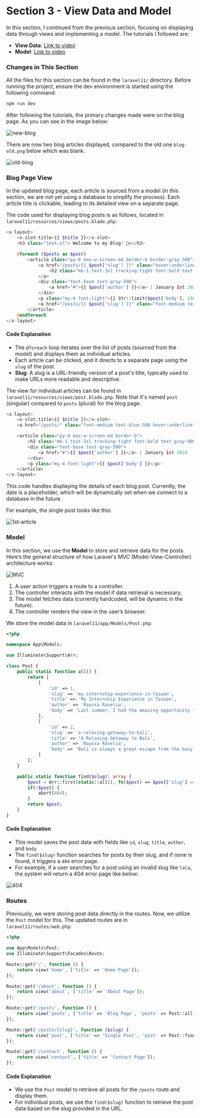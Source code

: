 # Section 3 - View Data and Model

In this section, I continued from the previous section, focusing on displaying data through views and implementing a model. The tutorials I followed are:

- **View Data**: [Link to video](https://youtu.be/76YsC4EjGE4)
- **Model**: [Link to video](https://youtu.be/dzjBbvKjbaQ)

### Changes in This Section
All the files for this section can be found in the `laravel11/` directory. Before running the project, ensure the dev environment is started using the following command:
```bash
npm run dev
```

After following the tutorials, the primary changes made were on the blog page. As you can see in the image below:

![new-blog](img/blog-new.png)

There are now two blog articles displayed, compared to the old one `blog-old.png` below which was blank.

![old-blog](img/blog-old.png)

### Blog Page View
In the updated blog page, each article is sourced from a model (in this section, we are not yet using a database to simplify the process). Each article title is clickable, leading to its detailed view on a separate page.

The code used for displaying blog posts is as follows, located in `laravel11/resources/views/posts.blade.php`:

```php
<x-layout>
    <x-slot:title>{{ $title }}</x-slot>
    <h3 class="text-xl"> Welcome to my Blog! 🧳✈️</h3>

    @foreach ($posts as $post)
        <article class="py-8 max-w-screen-md border-b border-gray-300">
            <a href="/posts/{{ $post['slug'] }}" class="hover:underline">
                <h2 class="mb-1 text-3xl tracking-tight font-bold text-gray-900">{{ $post['title'] }}</h2>
            </a>
            <div class="text-base text-gray-500">
                <a href="#">{{ $post['author'] }}</a> | January 1st 2024
            </div>
            <p class="my-4 font-light">{{ Str::limit($post['body'], 150) }}</p>
            <a href="/posts/{{ $post['slug'] }}" class="font-medium text-blue-500 hover:underline">Read more &raquo;</a>
        </article>
    @endforeach
</x-layout>
```

#### Code Explanation
- The `@foreach` loop iterates over the list of posts (sourced from the model) and displays them as individual articles.
- Each article can be clicked, and it directs to a separate page using the `slug` of the post.
- **Slug**: A slug is a URL-friendly version of a post's title, typically used to make URLs more readable and descriptive.

The view for individual articles can be found in `laravel11/resources/views/post.blade.php`. Note that it's named `post` (singular) compared to `posts` (plural) for the blog page.

```php
<x-layout>
    <x-slot:title>{{ $title }}</x-slot>
    <a href="/posts/" class="font-medium text-blue-500 hover:underline">&laquo; Back to posts</a>

    <article class="py-8 max-w-screen-md border-b">
        <h2 class="mb-1 text-3xl tracking-tight font-bold text-gray-900">{{ $post['title'] }}</h2>
        <div class="text-base text-gray-500">
            <a href="#">{{ $post['author'] }}</a> | January 1st 2024
        </div>
        <p class="my-4 font-light">{{ $post['body'] }}</p>
    </article>
</x-layout>
```

This code handles displaying the details of each blog post. Currently, the date is a placeholder, which will be dynamically set when we connect to a database in the future. 

For example, the single post looks like this:

![1st-article](img/1st-article.png)

### Model
In this section, we use the **Model** to store and retrieve data for the posts. Here’s the general structure of how Laravel's MVC (Model-View-Controller) architecture works:

![MVC](img/mvc.png)

1. A user action triggers a route to a controller.
2. The controller interacts with the model if data retrieval is necessary.
3. The model fetches data (currently hardcoded, will be dynamic in the future).
4. The controller renders the view in the user’s browser.

We store the model data in `laravel11/app/Models/Post.php`:

```php
<?php

namespace App\Models;

use Illuminate\Support\Arr;

class Post {
    public static function all() {
        return [
            [
                'id' => 1,
                'slug' => 'my-internship-experience-in-taiwan',
                'title' => 'My Internship Experience in Taiwan',
                'author' => 'Rayssa Ravelia',
                'body' => 'Last summer, I had the amazing opportunity to travel to Taiwan for an internship...',
            ],
            [
                'id' => 2,
                'slug' => 'a-relaxing-getaway-to-bali',
                'title' => 'A Relaxing Getaway to Bali',
                'author' => 'Rayssa Ravelia',
                'body' => 'Bali is always a great escape from the busy city life...',
            ]
        ];
    }

    public static function find($slug): array {
        $post = Arr::first(static::all(), fn($post) => $post['slug'] === $slug);
        if(!$post) {
            abort(404);
        }
        return $post;
    }
}
```

#### Code Explanation
- This model saves the post data with fields like `id`, `slug`, `title`, `author`, and `body`.
- The `find($slug)` function searches for posts by their slug, and if none is found, it triggers a `404` error page.
- For example, if a user searches for a post using an invalid slug like `lala`, the system will return a 404 error page like below:

![404](img/404.png)

### Routes
Previously, we were storing post data directly in the routes. Now, we utilize the `Post` model for this. The updated routes are in `laravel11/routes/web.php`:

```php
<?php

use App\Models\Post;
use Illuminate\Support\Facades\Route;

Route::get('/', function () {
    return view('home', ['title' => 'Home Page']);
});

Route::get('/about', function () {
    return view('about', ['title' => 'About Page']);
});

Route::get('/posts', function () {
    return view('posts', ['title' => 'Blog Page', 'posts' => Post::all()]);
});

Route::get('/posts/{slug}', function ($slug) {
    return view('post', ['title' => 'Single Post', 'post' => Post::find($slug)]);
});

Route::get('/contact', function () {
    return view('contact', ['title' => 'Contact Page']);
});
```

#### Code Explanation
- We use the `Post` model to retrieve all posts for the `/posts` route and display them.
- For individual posts, we use the `find($slug)` function to retrieve the post data based on the slug provided in the URL.

